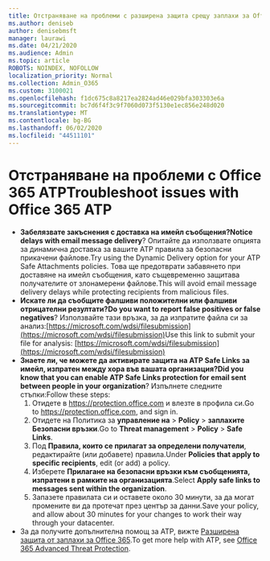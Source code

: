 ```yaml
---
title: Отстраняване на проблеми с разширена защита срещу заплахи за Office 365 (ATP)
ms.author: deniseb
author: denisebmsft
manager: laurawi
ms.date: 04/21/2020
ms.audience: Admin
ms.topic: article
ROBOTS: NOINDEX, NOFOLLOW
localization_priority: Normal
ms.collection: Admin_O365
ms.custom: 3100021
ms.openlocfilehash: f1dc675c8a8217ea2824ad46e029bfa303303e6a
ms.sourcegitcommit: bc7d6f4f3c9f7060d073f5130e1ec856e248d020
ms.translationtype: MT
ms.contentlocale: bg-BG
ms.lasthandoff: 06/02/2020
ms.locfileid: "44511101"
---
```

# <a name="troubleshoot-issues-with-office-365-atp"></a><span data-ttu-id="f3c3b-102">Отстраняване на проблеми с Office 365 ATP</span><span class="sxs-lookup"><span data-stu-id="f3c3b-102">Troubleshoot issues with Office 365 ATP</span></span>

- <span data-ttu-id="f3c3b-103">**Забелязвате закъснения с доставка на имейл съобщения?**</span><span class="sxs-lookup"><span data-stu-id="f3c3b-103">**Notice delays with email message delivery**?</span></span> <span data-ttu-id="f3c3b-104">Опитайте да използвате опцията за динамична доставка за вашите ATP правила за безопасни прикачени файлове.</span><span class="sxs-lookup"><span data-stu-id="f3c3b-104">Try using the Dynamic Delivery option for your ATP Safe Attachments policies.</span></span> <span data-ttu-id="f3c3b-105">Това ще предотврати забавянето при доставяне на имейл съобщения, като същевременно защитава получателите от злонамерени файлове.</span><span class="sxs-lookup"><span data-stu-id="f3c3b-105">This will avoid email message delivery delays while protecting recipients from malicious files.</span></span>
- <span data-ttu-id="f3c3b-106">**Искате ли да съобщите фалшиви положителни или фалшиви отрицателни резултати?**</span><span class="sxs-lookup"><span data-stu-id="f3c3b-106">**Do you want to report false positives or false negatives**?</span></span> <span data-ttu-id="f3c3b-107">Използвайте тази връзка, за да изпратите файла си за анализ:[https://microsoft.com/wdsi/filesubmission](https://microsoft.com/wdsi/filesubmission)</span><span class="sxs-lookup"><span data-stu-id="f3c3b-107">Use this link to submit your file for analysis: [https://microsoft.com/wdsi/filesubmission](https://microsoft.com/wdsi/filesubmission)</span></span>
- <span data-ttu-id="f3c3b-108">**Знаете ли, че можете да активирате защита на ATP Safe Links за имейл, изпратен между хора във вашата организация?**</span><span class="sxs-lookup"><span data-stu-id="f3c3b-108">**Did you know that you can enable ATP Safe Links protection for email sent between people in your organization**?</span></span> <span data-ttu-id="f3c3b-109">Изпълнете следните стъпки:</span><span class="sxs-lookup"><span data-stu-id="f3c3b-109">Follow these steps:</span></span>
    1. <span data-ttu-id="f3c3b-110">Отидете в https://protection.office.com и влезте в профила си.</span><span class="sxs-lookup"><span data-stu-id="f3c3b-110">Go to https://protection.office.com, and sign in.</span></span>
    2. <span data-ttu-id="f3c3b-111">Отидете на Политика за **управление на**  >  **Policy**  >  **заплахите Безопасни връзки**.</span><span class="sxs-lookup"><span data-stu-id="f3c3b-111">Go to **Threat management** > **Policy** > **Safe Links**.</span></span>
    3. <span data-ttu-id="f3c3b-112">Под **Правила, които се прилагат за определени получатели**, редактирайте (или добавете) правила.</span><span class="sxs-lookup"><span data-stu-id="f3c3b-112">Under **Policies that apply to specific recipients**, edit (or add) a policy.</span></span>
    4. <span data-ttu-id="f3c3b-113">Изберете **Прилагане на безопасни връзки към съобщенията, изпратени в рамките на организацията**.</span><span class="sxs-lookup"><span data-stu-id="f3c3b-113">Select **Apply safe links to messages sent within the organization**.</span></span>
    5. <span data-ttu-id="f3c3b-114">Запазете правилата си и оставете около 30 минути, за да могат промените ви да протечат през център за данни.</span><span class="sxs-lookup"><span data-stu-id="f3c3b-114">Save your policy, and allow about 30 minutes for your changes to work their way through your datacenter.</span></span>
- <span data-ttu-id="f3c3b-115">За да получите допълнителна помощ за ATP, вижте [Разширена защита от заплахи за Office 365](https://docs.microsoft.com/microsoft-365/security/office-365-security/office-365-atp).</span><span class="sxs-lookup"><span data-stu-id="f3c3b-115">To get more help with ATP, see [Office 365 Advanced Threat Protection](https://docs.microsoft.com/microsoft-365/security/office-365-security/office-365-atp).</span></span>